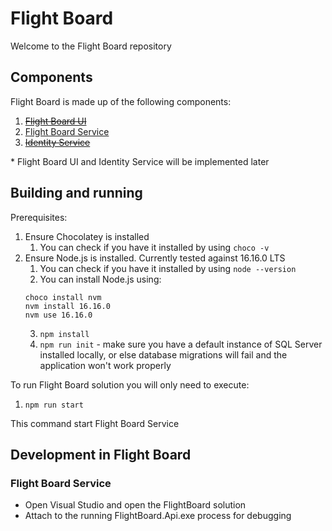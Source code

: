 # Flight Board
Welcome to the Flight Board repository

## Components
Flight Board is made up of the following components:
1. <del>[Flight Board UI](projects/flight-board-ui)</del>
2. [Flight Board Service](projects/flight-board-service)
3. <del>[Identity Service](projects/identity-service)</del>

&ast; Flight Board UI and Identity Service will be implemented later  

## Building and running

Prerequisites:
1. Ensure Chocolatey is installed
   1. You can check if you have it installed by using `choco -v`
2. Ensure Node.js is installed. Currently tested against 16.16.0 LTS
   1. You can check if you have it installed by using `node --version`
   2. You can install Node.js using:
   ```
   choco install nvm
   nvm install 16.16.0
   nvm use 16.16.0
   ```
   3. `npm install`
   4. `npm run init` - make sure you have a default instance of SQL Server installed locally, or else database migrations will fail and the application won't work properly 


To run Flight Board solution you will only need to execute:
1. `npm run start`

This command start Flight Board Service

## Development in Flight Board

### Flight Board Service
- Open Visual Studio and open the FlightBoard solution
- Attach to the running FlightBoard.Api.exe process for debugging
   
